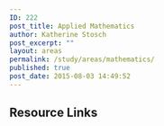 ```yaml
---
ID: 222
post_title: Applied Mathematics
author: Katherine Stosch
post_excerpt: ""
layout: areas
permalink: /study/areas/mathematics/
published: true
post_date: 2015-08-03 14:49:52
---
```


<!-- Types Custom Fields: -->

<!-- resource-links -->
<h2>Resource Links</h2>
<!-- End resource-links -->

<!-- End Types Custom Fields -->